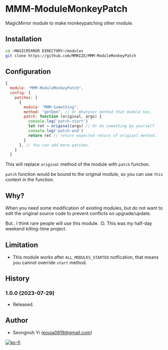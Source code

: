 # MMM-ModuleMonkeyPatch
MagicMirror module to make monkeypatching other module.

## Installation
```sh
cd <MAGICMIRROR DIRECTORY>/modules
git clone https://github.com/MMRIZE/MMM-ModuleMonkeyPatch
```

## Configuration
```js
{
  module: "MMM-ModuleMonkeyPatch",
  config: {
    patches: [
      {
        module: "MMM-Something",
        method: "getDom", // Or Whatever method that module has.
        patch: function (original, args) {
          console.log('patch-start')
          let ret = original(args) // Or do something by yourself
          console.log('patch-end')
          return ret // return expected return of origianl method.
        }
      }, // You can add more patches.
    ]
  }
```
This will replace `original` method of the module with `patch` function.

`patch` function would be bound to the original module, so you can use `this` context in the function.


## Why?
When you need some modification of existing modules, but do not want to edit the original source code to prevent conflicts on upgrade/update.

But.. I think rare people will use this module. :D. This was my half-day weekend killing-time project.

## Limitation
- This module works after `ALL_MODULES_STARTED` notfication, that means you cannot override `start` method.

## History
### 1.0.0 (2023-07-29)
- Released.

## Author
- Seongnoh Yi (eouia0819@gmail.com)

[![ko-fi](https://ko-fi.com/img/githubbutton_sm.svg)](https://ko-fi.com/Y8Y56IFLK)
